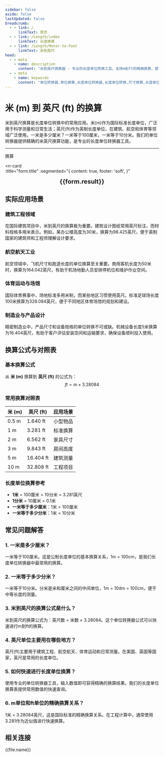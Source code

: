 ```yaml
---
sidebar: false
aside: false
lastUpdated: false
breadcrumb:
  - - link: /
      linkText: 首页
  - - link: /Length/index
      linkText: 长度换算
  - - link: /Length/Meter-to-Foot
      linkText: 米到英尺
head:
  - - meta
    - name: description
      content: "米到英尺换算器 - 专业的长度单位转换工具。支持m到ft的精确换算，提供单位转换器、长度单位换算表和尺寸换算。一米是多少厘米？一米等于多少分米？专业解答米单位换算问题。"
  - - meta
    - name: keywords
      content: "单位转换器,单位换算,长度单位转换器,长度单位转换,尺寸换算,长度单位换算表,一米是多少厘米,一米等于多少分米,米,一分米等于多少厘米,一公尺,米的英文,米的单位,m单位,分米,公尺,一米等于多少厘米,1m等于多少cm,一米,米和厘米的换算,m是什么单位,1m是多少,1米等于多少厘米"
---
```

# 米 (m) 到 英尺 (ft) 的换算

米到英尺换算是长度单位转换中的常用应用。米(m)作为国际标准长度单位，广泛用于科学测量和日常生活；英尺(ft)作为英制长度单位，在建筑、航空和体育等领域广泛使用。一米是多少厘米？一米等于100厘米，一米等于10分米。我们的单位转换器提供精确的米英尺换算功能，是专业的长度单位转换器工具。

---
<script setup>
import { onMounted, reactive, inject, ref } from 'vue'
import { NButton, NForm, NFormItem, NInput, NInputNumber, NSelect, NCard, useMessage,NGrid ,NGi } from 'naive-ui'
import { defineClientComponent } from 'vitepress'
import { Length } from '../../files';
const seoKey = ['单位转换器','单位换算','长度单位转换器','长度单位转换','尺寸换算','长度单位换算','长度单位换算表','一米是多少厘米啊','一米等于多少分米','米','一米是多少厘米','一分米等于多少厘米','一公尺','米的英文','米的单位','m单位','分米','公尺','一米等于多少厘米','米','1m等于多少cm','一米','米和厘米的换算','m单位','k是什么单位','一米等于多少厘米','m是什么单位','1m是多少','1米等于多少厘米','m']
const convert = inject('convert')

const form = reactive({
  number: null,
  result: '',
  title:'米 (m) 到英尺 (ft) 的长度单位换算',
})

const convertHandler = () => {
  if (form.number !== null && !isNaN(form.number)) {
    const convertedValue = parseFloat(form.number) * 3.28084
    form.result = `${form.number}m = ${convertedValue.toFixed(4)}ft`
  } else {
    form.result = '请输入有效的数值。'
  }
}
</script>

<n-form size="large" :model="form">
  <n-form-item label="米 (m)">
    <n-input-number v-model:value="form.number" placeholder="输入米" style="width: 100%" />
  </n-form-item>
  <n-form-item>
    <n-button type="info" @click="convertHandler" block>换算</n-button>
  </n-form-item>
</n-form>

<n-card  
  :title="form.title"
  :segmented="{
    content: true,
    footer: 'soft',
  }"
>
  <div  style="text-align:center;font-size:20px;">
    <strong>{{form.result}}</strong>
  </div>
    <template #footer>
    <div>
      <span v-for="item of seoKey">{{item}}，</span>
    </div>
  </template>
</n-card>

## 实际应用场景

### 建筑工程领域
在国际建筑项目中，米到英尺的换算极为重要。建筑设计图纸常用英尺标注，而材料规格多用米表示。例如，某办公楼高度为30米，换算为98.425英尺，便于英制国家的建筑师和工程师理解设计要求。

### 航空航天工业
航空领域中，飞机尺寸和跑道长度的单位换算至关重要。商用客机长度为50米时，换算为164.042英尺，有助于机场地勤人员安排停机位和维护作业空间。

### 体育运动与场馆
国际体育赛事中，场地标准多用米制，而某些地区习惯使用英尺。标准足球场长度100米换算为328.084英尺，便于不同地区体育场馆的规划和建设。

### 制造业与产品设计
精密制造业中，产品尺寸和设备规格的单位转换不可或缺。机械设备长度5米换算为16.404英尺，有助于客户评估安装空间和运输要求，确保设备顺利投入使用。

## 换算公式与对照表

### 基本换算公式
从 **米 (m)** 换算到 **英尺 (ft)** 的公式为：
$$ ft = m \times 3.28084 $$

### 常用换算对照表
| 米 (m) | 英尺 (ft) | 应用场景 |
|--------|-----------|----------|
| 0.5 m | 1.640 ft | 小型物品 |
| 1 m | 3.281 ft | 标准换算 |
| 2 m | 6.562 ft | 家具尺寸 |
| 3 m | 9.843 ft | 房间高度 |
| 5 m | 16.404 ft | 建筑测量 |
| 10 m | 32.808 ft | 工程项目 |

### 长度单位换算参考
- **1米** = 100厘米 = 10分米 = 3.281英尺
- **1分米** = 10厘米 = 0.1米
- **一米等于多少厘米**：1米 = 100厘米
- **一米等于多少分米**：1米 = 10分米

## 常见问题解答

### 1. 一米是多少厘米？
一米等于100厘米。这是公制长度单位的基本换算关系，1m = 100cm，是我们长度单位转换器中最常用的换算。

### 2. 一米等于多少分米？
一米等于10分米。分米是米和厘米之间的中间单位，1m = 10dm = 100cm，便于中等长度的测量。

### 3. 米到英尺的换算公式是什么？
米到英尺的换算公式为：英尺数 = 米数 × 3.28084。这个单位转换器公式可以快速进行m到ft的换算。

### 4. 英尺单位主要用在哪些地方？
英尺(ft)主要用于建筑工程、航空航天、体育运动和日常测量。在美国、英国等国家，英尺是常用的长度单位。

### 5. 如何快速进行长度单位换算？
使用专业的单位转换器工具，输入数值即可获得精确的换算结果。我们的长度单位换算表提供常用数值的快速查询。

### 6. m单位和ft单位的精确换算关系？
1米 = 3.28084英尺，这是国际标准的精确换算关系。在工程计算中，通常使用3.281作为近似值进行快速换算。

## 相关连接
<n-grid x-gap="12" :cols="2">
  <n-gi v-for="(file, index) in Length" :key="index">
    <n-button
      text
      tag="a"
      :href="file.path"
      type="info"
    >
      {{file.name}}
    </n-button>
  </n-gi>
</n-grid>